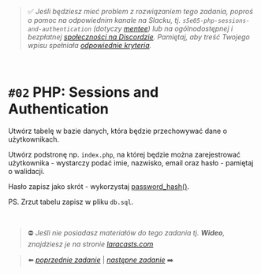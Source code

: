 > :white_check_mark: *Jeśli będziesz mieć problem z rozwiązaniem tego zadania, poproś o pomoc na odpowiednim kanale na Slacku, tj. `s5e05-php-sessions-and-authentication` (dotyczy [mentee](https://devmentor.pl/mentoring-javascript/)) lub na ogólnodostępnej i bezpłatnej [społeczności na Discordzie](https://devmentor.pl/discord). Pamiętaj, aby treść Twojego wpisu spełniała [odpowiednie kryteria](https://devmentor.pl/jak-prosic-o-pomoc/).*

&nbsp;

# `#02` PHP: Sessions and Authentication

Utwórz tabelę w bazie danych, która będzie przechowywać dane o użytkownikach.

Utwórz podstronę np. `index.php`, na której będzie można zarejestrować użytkownika - wystarczy podać imie, nazwisko, email oraz hasło - pamiętaj o walidacji.

Hasło zapisz jako skrót - wykorzystaj [password_hash()](https://www.php.net/manual/en/function.password-hash.php).


PS. Zrzut tabelu zapisz w pliku `db.sql`.


&nbsp;
> :no_entry: *Jeśli nie posiadasz materiałów do tego zadania tj. **Wideo**, znajdziesz je na stronie [laracasts.com](https://laracasts.com/referral/bogolubow)*

> :arrow_left: [*poprzednie zadanie*](./../01) | [*następne zadanie*](./../03) :arrow_right:
